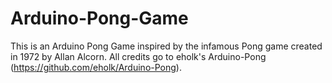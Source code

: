 # Arduino-Pong-Game
This is an Arduino Pong Game inspired by the infamous Pong game created in 1972 by Allan Alcorn. All credits go to eholk's Arduino-Pong (https://github.com/eholk/Arduino-Pong). 
